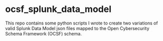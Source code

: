# ocsf_splunk_data_model
This repo contains some python scripts I wrote to create two variations of valid Splunk Data Model json files mapped to the Open Cybersecurity Schema Framework (OCSF) schema.
